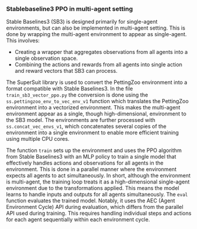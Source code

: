 ### Stablebaseline3 PPO in multi-agent setting

Stable Baselines3 (SB3) is designed primarily for single-agent environments, but can also be implemented in multi-agent setting. This is done by wrapping the multi-agent environment to appear as single-agent. This involves:

- Creating a wrapper that aggregates observations from all agents into a single observation space.
- Combining the actions and rewards from all agents into single action and reward vectors that SB3 can process.

The SuperSuit library is used to convert the PettingZoo environment into a format compatible with Stable Baselines3. In the file `train_sb3_vector_ppo.py` the conversion is done using the `ss.pettingzoo_env_to_vec_env_v1` function which translates the PettingZoo environment into a vectorized environment. This makes the multi-agent environment appear as a single, though high-dimensional, environment to the SB3 model. The environments are further processed with `ss.concat_vec_envs_v1`, which concatenates several copies of the environment into a single environment to enable more efficient training using multiple CPU cores.

The function `train` sets up the environment and uses the PPO algorithm from Stable Baselines3 with an MLP policy to train a single model that effectively handles actions and observations for all agents in the environment. This is done in a parallel manner where the environment expects all agents to act simultaneously. In short, although the environment is multi-agent, the training loop treats it as a high-dimensional single-agent environment due to the transformations applied. This means the model learns to handle inputs and outputs for all agents simultaneously.
The `eval` function evaluates the trained model. Notably, it uses the AEC (Agent Environment Cycle) API during evaluation, which differs from the parallel API used during training. This requires handling individual steps and actions for each agent sequentially within each environment cycle.

